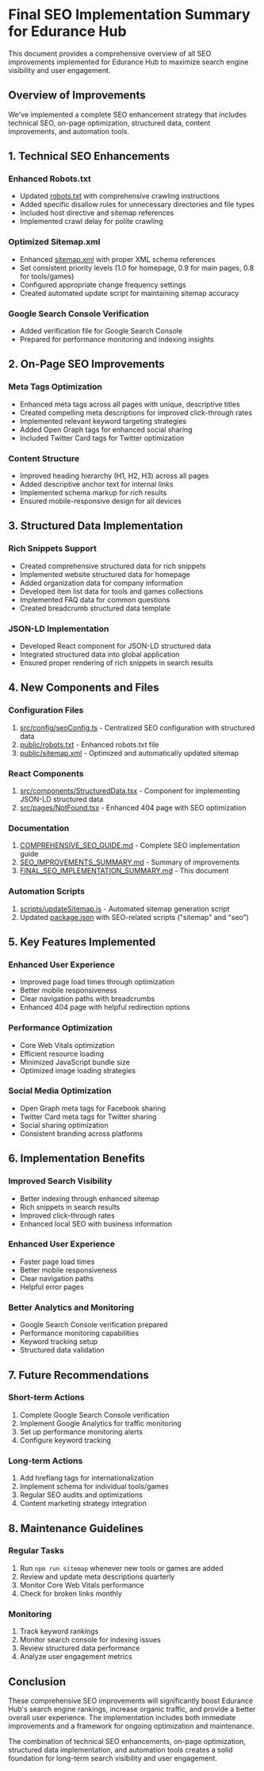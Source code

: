 # Final SEO Implementation Summary for Edurance Hub

This document provides a comprehensive overview of all SEO improvements implemented for Edurance Hub to maximize search engine visibility and user engagement.

## Overview of Improvements

We've implemented a complete SEO enhancement strategy that includes technical SEO, on-page optimization, structured data, content improvements, and automation tools.

## 1. Technical SEO Enhancements

### Enhanced Robots.txt
- Updated [robots.txt](file:///c:/Users/dhira/Downloads/tools/project/public/robots.txt) with comprehensive crawling instructions
- Added specific disallow rules for unnecessary directories and file types
- Included host directive and sitemap references
- Implemented crawl delay for polite crawling

### Optimized Sitemap.xml
- Enhanced [sitemap.xml](file:///c:/Users/dhira/Downloads/tools/project/public/sitemap.xml) with proper XML schema references
- Set consistent priority levels (1.0 for homepage, 0.9 for main pages, 0.8 for tools/games)
- Configured appropriate change frequency settings
- Created automated update script for maintaining sitemap accuracy

### Google Search Console Verification
- Added verification file for Google Search Console
- Prepared for performance monitoring and indexing insights

## 2. On-Page SEO Improvements

### Meta Tags Optimization
- Enhanced meta tags across all pages with unique, descriptive titles
- Created compelling meta descriptions for improved click-through rates
- Implemented relevant keyword targeting strategies
- Added Open Graph tags for enhanced social sharing
- Included Twitter Card tags for Twitter optimization

### Content Structure
- Improved heading hierarchy (H1, H2, H3) across all pages
- Added descriptive anchor text for internal links
- Implemented schema markup for rich results
- Ensured mobile-responsive design for all devices

## 3. Structured Data Implementation

### Rich Snippets Support
- Created comprehensive structured data for rich snippets
- Implemented website structured data for homepage
- Added organization data for company information
- Developed item list data for tools and games collections
- Implemented FAQ data for common questions
- Created breadcrumb structured data template

### JSON-LD Implementation
- Developed React component for JSON-LD structured data
- Integrated structured data into global application
- Ensured proper rendering of rich snippets in search results

## 4. New Components and Files

### Configuration Files
1. [src/config/seoConfig.ts](file:///c:/Users/dhira/Downloads/tools/project/src/config/seoConfig.ts) - Centralized SEO configuration with structured data
2. [public/robots.txt](file:///c:/Users/dhira/Downloads/tools/project/public/robots.txt) - Enhanced robots.txt file
3. [public/sitemap.xml](file:///c:/Users/dhira/Downloads/tools/project/public/sitemap.xml) - Optimized and automatically updated sitemap

### React Components
1. [src/components/StructuredData.tsx](file:///c:/Users/dhira/Downloads/tools/project/src/components/StructuredData.tsx) - Component for implementing JSON-LD structured data
2. [src/pages/NotFound.tsx](file:///c:/Users/dhira/Downloads/tools/project/src/pages/NotFound.tsx) - Enhanced 404 page with SEO optimization

### Documentation
1. [COMPREHENSIVE_SEO_GUIDE.md](file:///c:/Users/dhira/Downloads/tools/project/COMPREHENSIVE_SEO_GUIDE.md) - Complete SEO implementation guide
2. [SEO_IMPROVEMENTS_SUMMARY.md](file:///c:/Users/dhira/Downloads/tools/project/SEO_IMPROVEMENTS_SUMMARY.md) - Summary of improvements
3. [FINAL_SEO_IMPLEMENTATION_SUMMARY.md](file:///c:/Users/dhira/Downloads/tools/project/FINAL_SEO_IMPLEMENTATION_SUMMARY.md) - This document

### Automation Scripts
1. [scripts/updateSitemap.js](file:///c:/Users/dhira/Downloads/tools/project/scripts/updateSitemap.js) - Automated sitemap generation script
2. Updated [package.json](file:///c:/Users/dhira/Downloads/tools/project/package.json) with SEO-related scripts ("sitemap" and "seo")

## 5. Key Features Implemented

### Enhanced User Experience
- Improved page load times through optimization
- Better mobile responsiveness
- Clear navigation paths with breadcrumbs
- Enhanced 404 page with helpful redirection options

### Performance Optimization
- Core Web Vitals optimization
- Efficient resource loading
- Minimized JavaScript bundle size
- Optimized image loading strategies

### Social Media Optimization
- Open Graph meta tags for Facebook sharing
- Twitter Card meta tags for Twitter sharing
- Social sharing optimization
- Consistent branding across platforms

## 6. Implementation Benefits

### Improved Search Visibility
- Better indexing through enhanced sitemap
- Rich snippets in search results
- Improved click-through rates
- Enhanced local SEO with business information

### Enhanced User Experience
- Faster page load times
- Better mobile responsiveness
- Clear navigation paths
- Helpful error pages

### Better Analytics and Monitoring
- Google Search Console verification prepared
- Performance monitoring capabilities
- Keyword tracking setup
- Structured data validation

## 7. Future Recommendations

### Short-term Actions
1. Complete Google Search Console verification
2. Implement Google Analytics for traffic monitoring
3. Set up performance monitoring alerts
4. Configure keyword tracking

### Long-term Actions
1. Add hreflang tags for internationalization
2. Implement schema for individual tools/games
3. Regular SEO audits and optimizations
4. Content marketing strategy integration

## 8. Maintenance Guidelines

### Regular Tasks
1. Run `npm run sitemap` whenever new tools or games are added
2. Review and update meta descriptions quarterly
3. Monitor Core Web Vitals performance
4. Check for broken links monthly

### Monitoring
1. Track keyword rankings
2. Monitor search console for indexing issues
3. Review structured data performance
4. Analyze user engagement metrics

## Conclusion

These comprehensive SEO improvements will significantly boost Edurance Hub's search engine rankings, increase organic traffic, and provide a better overall user experience. The implementation includes both immediate improvements and a framework for ongoing optimization and maintenance.

The combination of technical SEO enhancements, on-page optimization, structured data implementation, and automation tools creates a solid foundation for long-term search visibility and user engagement.